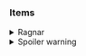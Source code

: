 ### Items
<details>
  <summary>Ragnar</summary>
  <img src="/wows/commanderskill/images/ragnar.png">
</details>
<details>
  <summary>Spoiler warning</summary>
  Wording here
</details>
